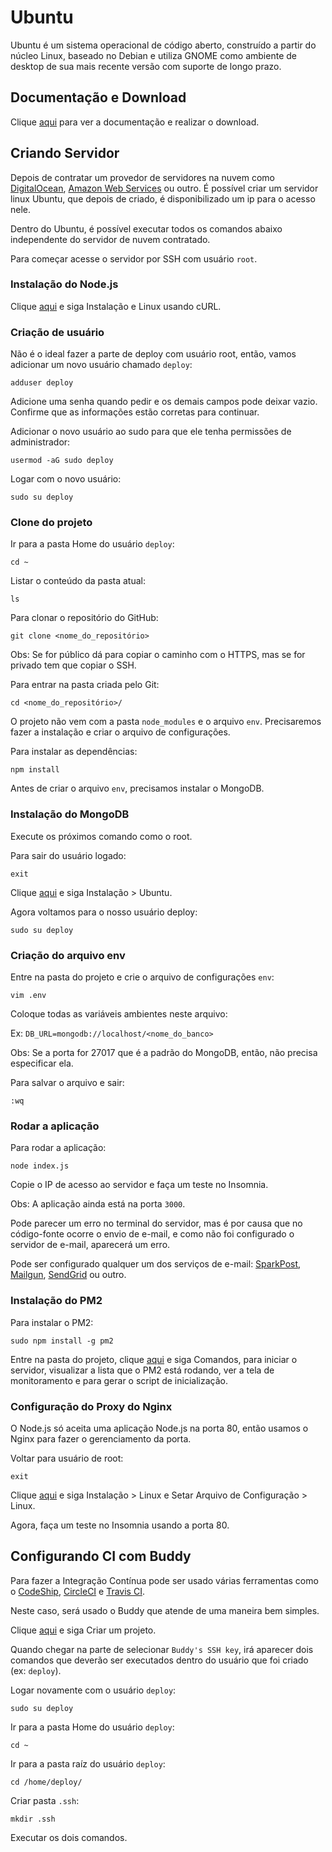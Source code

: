 # Ubuntu

Ubuntu é um sistema operacional de código aberto, construído a partir do núcleo Linux, baseado no Debian e utiliza GNOME como ambiente de desktop de sua mais recente versão com suporte de longo prazo.

## Documentação e Download

Clique [aqui](https://www.ubuntu.com/download) para ver a documentação e realizar o download.

## Criando Servidor

Depois de contratar um provedor de servidores na nuvem como [DigitalOcean](../server/digitalocean.md), [Amazon Web Services](../server/amazon-web-services.md) ou outro. É possível criar um servidor linux Ubuntu, que depois de criado, é disponibilizado um ip para o acesso nele.

Dentro do Ubuntu, é possível executar todos os comandos abaixo independente do servidor de nuvem contratado.

Para começar acesse o servidor por SSH com usuário `root`.

### Instalação do Node.js

Clique [aqui](../nodejs/nodejs.md) e siga Instalação e Linux usando cURL.

### Criação de usuário

Não é o ideal fazer a parte de deploy com usuário root, então, vamos adicionar um novo usuário chamado `deploy`:

```
adduser deploy
```

Adicione uma senha quando pedir e os demais campos pode deixar vazio. Confirme que as informações estão corretas para continuar.

Adicionar o novo usuário ao sudo para que ele tenha permissões de administrador:

```
usermod -aG sudo deploy
```

Logar com o novo usuário:

```
sudo su deploy
```

### Clone do projeto

Ir para a pasta Home do usuário `deploy`:

```
cd ~
```

Listar o conteúdo da pasta atual:

```
ls
```

Para clonar o repositório do GitHub:

```
git clone <nome_do_repositório>
```

Obs: Se for público dá para copiar o caminho com o HTTPS, mas se for privado tem que copiar o SSH.

Para entrar na pasta criada pelo Git:

```
cd <nome_do_repositório>/
```

O projeto não vem com a pasta `node_modules` e o arquivo `env`. Precisaremos fazer a instalação e criar o arquivo de configurações.

Para instalar as dependências:

```
npm install
```

Antes de criar o arquivo `env`, precisamos instalar o MongoDB.

### Instalação do MongoDB

Execute os próximos comando como o root.

Para sair do usuário logado:

```
exit
```

Clique [aqui](../database/mongodb/mongodb.md) e siga Instalação > Ubuntu.

Agora voltamos para o nosso usuário deploy:

```
sudo su deploy
```

### Criação do arquivo env

Entre na pasta do projeto e crie o arquivo de configurações `env`:

```
vim .env
```

Coloque todas as variáveis ambientes neste arquivo:

Ex: `DB_URL=mongodb://localhost/<nome_do_banco>`

Obs: Se a porta for 27017 que é a padrão do MongoDB, então, não precisa especificar ela.

Para salvar o arquivo e sair:

```
:wq
```

### Rodar a aplicação

Para rodar a aplicação:

```
node index.js
```

Copie o IP de acesso ao servidor e faça um teste no Insomnia. 

Obs: A aplicação ainda está na porta `3000`.

Pode parecer um erro no terminal do servidor, mas é por causa que no código-fonte ocorre o envio de e-mail, e como não foi configurado o servidor de e-mail, aparecerá um erro.

Pode ser configurado qualquer um dos serviços de e-mail: [SparkPost](../email/sparkpost.md), [Mailgun](../email/mailgun.md), [SendGrid](../email/sendgrid.md) ou outro.

### Instalação do PM2

Para instalar o PM2:

```
sudo npm install -g pm2
```

Entre na pasta do projeto, clique [aqui](../nodejs/libs/pm2.md) e siga Comandos, para iniciar o servidor, visualizar a lista que o PM2 está rodando, ver a tela de monitoramento e para gerar o script de inicialização. 

### Configuração do Proxy do Nginx

O Node.js só aceita uma aplicação Node.js na porta 80, então usamos o Nginx para fazer o gerenciamento da porta.

Voltar para usuário de root:

```
exit
```

Clique [aqui](../web-server/nginx.md) e siga Instalação > Linux e Setar Arquivo de Configuração > Linux.

Agora, faça um teste no Insomnia usando a porta 80.

## Configurando CI com Buddy

Para fazer a Integração Contínua pode ser usado várias ferramentas como o [CodeShip](../ci-cd/codeship.md), [CircleCI](../ci-cd/circleci.md) e [Travis CI](../ci-cd/travis-ci.md).

Neste caso, será usado o Buddy que atende de uma maneira bem simples.

Clique [aqui](../ci-cd/buddy.md) e siga Criar um projeto.

Quando chegar na parte de selecionar `Buddy's SSH key`, irá aparecer dois comandos que deverão ser executados dentro do usuário que foi criado (ex: `deploy`).

Logar novamente com o usuário `deploy`:

```
sudo su deploy
```

Ir para a pasta Home do usuário `deploy`:

```
cd ~
```

Ir para a pasta raíz do usuário `deploy`:

```
cd /home/deploy/
```

Criar pasta `.ssh`:

```
mkdir .ssh
```

Executar os dois comandos.